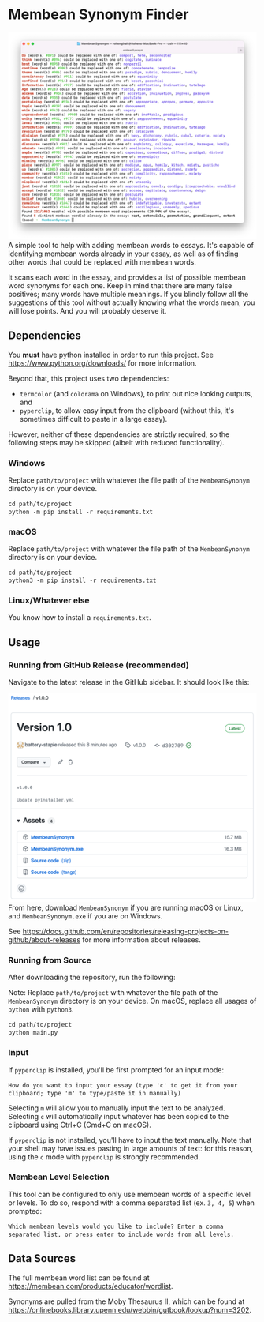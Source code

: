 # Membean Synonym Finder
![A screenshot of using the tool](img/usage.png)
A simple tool to help with adding membean words to essays. 
It's capable of identifying membean words already in your essay,
as well as of finding other words that could be replaced with membean words.

It scans each word in the essay, and provides a list of possible membean word synonyms for each one.
Keep in mind that there are many false positives; many words have multiple meanings. If you blindly follow all the suggestions of this tool without actually knowing what the words mean, you will lose points.
And you will probably deserve it.
## Dependencies
You **must** have python installed in order to run this project. See https://www.python.org/downloads/ for more information.

Beyond that, this project uses two dependencies:
- `termcolor` (and `colorama` on Windows), to print out nice looking outputs, and
- `pyperclip`, to allow easy input from the clipboard (without this, it's sometimes difficult to paste in a large essay).

However, neither of these dependencies are strictly required, so the following steps may be skipped (albeit with reduced functionality).
### Windows
Replace `path/to/project` with whatever the file path of the `MembeanSynonym` directory is on your device.
```shell
cd path/to/project
python -m pip install -r requirements.txt
```
### macOS
Replace `path/to/project` with whatever the file path of the `MembeanSynonym` directory is on your device.
```shell
cd path/to/project
python3 -m pip install -r requirements.txt
```
### Linux/Whatever else
You know how to install a `requirements.txt`.
## Usage
### Running from GitHub Release (recommended)
Navigate to the latest release in the GitHub sidebar. It should look like this:

![img.png](img/release.png)
From here, download `MembeanSynonym` if you are running macOS or Linux, and `MembeanSynonym.exe` if you are on Windows.

See https://docs.github.com/en/repositories/releasing-projects-on-github/about-releases for more information about releases.
### Running from Source
After downloading the repository, run the following:

Note: Replace `path/to/project` with whatever the file path of the `MembeanSynonym` directory is on your device. On macOS, replace all usages of `python` with `python3`.
```shell
cd path/to/project
python main.py
```
### Input
If `pyperclip` is installed, you'll be first prompted for an input mode:
```
How do you want to input your essay (type 'c' to get it from your clipboard; type 'm' to type/paste it in manually)
```
Selecting `m` will allow you to manually input the text to be analyzed. 
Selecting `c` will automatically input whatever has been copied to the clipboard using Ctrl+C (Cmd+C on macOS). 

If `pyperclip` is not installed, you'll have to input the text manually. Note that your shell may have issues pasting in large amounts of text: for this reason, using the `c` mode with `pyperclip` is strongly recommended.
### Membean Level Selection
This tool can be configured to only use membean words of a specific level or levels. 
To do so, respond with a comma separated list (ex. `3, 4, 5`) when prompted:  
```
Which membean levels would you like to include? Enter a comma separated list, or press enter to include words from all levels.
```
## Data Sources
The full membean word list can be found at https://membean.com/products/educator/wordlist.

Synonyms are pulled from the Moby Thesaurus II, which can be found at https://onlinebooks.library.upenn.edu/webbin/gutbook/lookup?num=3202.
